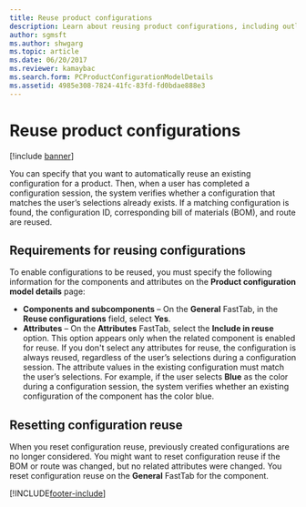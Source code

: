 ```yaml
---
title: Reuse product configurations
description: Learn about reusing product configurations, including outlines on requirements for reusing configurations and resetting configuration reuse.
author: sgmsft
ms.author: shwgarg
ms.topic: article
ms.date: 06/20/2017
ms.reviewer: kamaybac
ms.search.form: PCProductConfigurationModelDetails
ms.assetid: 4985e308-7824-41fc-83fd-fd0bdae888e3
---
```


# Reuse product configurations

[!include [banner](../includes/banner.md)]

You can specify that you want to automatically reuse an existing configuration for a product. Then, when a user has completed a configuration session, the system verifies whether a configuration that matches the user’s selections already exists. If a matching configuration is found, the configuration ID, corresponding bill of materials (BOM), and route are reused.

## Requirements for reusing configurations

To enable configurations to be reused, you must specify the following information for the components and attributes on the **Product configuration model details** page:

-   **Components and subcomponents** – On the **General** FastTab, in the **Reuse configurations** field, select **Yes**.
-   **Attributes** – On the **Attributes** FastTab, select the **Include in reuse** option. This option appears only when the related component is enabled for reuse. If you don't select any attributes for reuse, the configuration is always reused, regardless of the user’s selections during a configuration session. The attribute values in the existing configuration must match the user’s selections. For example, if the user selects **Blue** as the color during a configuration session, the system verifies whether an existing configuration of the component has the color blue.

## Resetting configuration reuse
When you reset configuration reuse, previously created configurations are no longer considered. You might want to reset configuration reuse if the BOM or route was changed, but no related attributes were changed. You reset configuration reuse on the **General** FastTab for the component.





[!INCLUDE[footer-include](../../includes/footer-banner.md)]